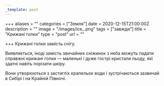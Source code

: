 ```yaml
---
_template: post
---
```





+++
aliases = ""
categories = ["Земля"]
date = 2020-12-15T21:00:00Z
description = ""
image = "/images/ice_.png"
tags = ["завжди"]
title = "Крижані голки"
type = "post"
url = ""

+++
Крижані голки замість снігу.  
  
Виявляється, іноді замість звичайних сніжинок з неба можуть падати справжні крижані голки — маленькі і дуже гострі кристали льоду, які здатні навіть порізати шкіру.  
  
Вони утворюються з застигліх крапельок води і зустрічаються зазвичай в Сибірі і на Крайній Півночі.
